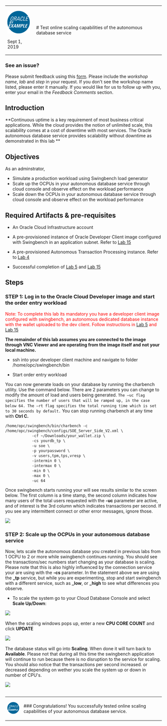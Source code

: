 <table class="tbl-heading"><tr><td class="td-logo">

![](./images/obe_tag.png)

Sept 1, 2019
</td>
<td class="td-banner">
# Test online scaling capabilities of the autonomous database service 
</td></tr><table>

### See an issue?
Please submit feedback using this [form](https://apexapps.oracle.com/pls/apex/f?p=133:1:::::P1_FEEDBACK:1). Please include the *workshop name*, *lab* and *step* in your request.  If you don't see the workshop name listed, please enter it manually. If you would like for us to follow up with you, enter your email in the *Feedback Comments* section.
## Introduction


**Continuous uptime is a key requirement of most business critical applications. While the cloud provides the notion of unlimited scale, this scalability comes at a cost of downtime with most services. The Oracle autonomous database service provides scalability without downtime as demonstrated in this lab **


## Objectives

As an adminstrator,
- Simulate a production workload using Swingbench load generator
- Scale up the OCPUs in your autonomous database service through cloud console
and observe effect on the workload performance
- Scale down the OCPUs in your autonomous database service through cloud console
and observe effect on the workload performance


## Required Artifacts & pre-requisites

- An Oracle Cloud Infrastructure account

- A pre-provisioned instance of Oracle Developer Client image configured with Swingbench in an application subnet. Refer to [Lab 15](Swingbench.md)

- A pre-provisioned Autonomous Transaction Processing instance. Refer to [Lab 4](./ProvisionADB.md)

- Successful completion of [Lab 5](./1ConfigureDevClient.md) and [Lab 15](./Swingbench.md)

## Steps

### **STEP 1: Log in to the Oracle Cloud Developer image and start the order entry workload**

<span style="color:red">Note: To complete this lab its mandatory you have a developer client image configured with swingbench, an autonomous dedicated database instance with the wallet uploaded to the dev client. Follow instructions in [Lab 5](./1ConfigureDevClient.md) and [Lab 15](./Swingbench.md) </span>



**The remainder of this lab assumes you are connected to the image through VNC Viewer and are operating from the image itself and not your local machine.**



- ssh into your developer client machine and navigate to folder /home/opc/swingbench/bin

- Start order entry workload

You can now generate loads on your database by running the charbench utility.  Use the command below. There are 2 parameters you can change to modify the amount of load and users being generated. ``The –uc flag specifies the number of users that will be ramped up, in the case below 64. The –rt flag specifies the total running time which is set to 30 seconds by default.``  You can stop running charbench at any time with **Ctrl C.**

```
/home/opc/swingbench/bin/charbench -c /home/opc/swingbench/configs/SOE_Server_Side_V2.xml \
            -cf ~/Downloads/your_wallet.zip \
            -cs yourdb_tp \
            -u soe \
            -p yourpassword \
            -v users,tpm,tps,vresp \
            -intermin 0 \
            -intermax 0 \
            -min 0 \
            -max 0 \
            -uc 64 
```
Once swingbench starts running your will see results similar to the screen below. The first column is a time stamp, the second column indicates how many users of the total users requested with the **-uc** parameter are active, and of interest is the 3rd column which indicates transactions per second. If you see any intermittent connect or other error messages, ignore those.

![](./images/Performancehub/swingbenchoutput.jpeg)



### **STEP 2: Scale up the OCPUs in your autonomous database service**


Now, lets scale the autonomous database you created in previous labs from 1 OCPU to 2 or more while swingbench continues running. You should see the transactions/sec numbers start changing as your database is scaling. Please note that this is also highly influenced by the connection service your are using with the **-cs** parameter. In the statement above we are using the **_tp** service, but while you are experimenting, stop and start swingbench with a different service, such as **_low**, or **_high** to see what differences you observe.

- To scale the system go to your Cloud Database Console and select **Scale Up/Down**:

![](./images/Scaling/scale.jpeg)

When the scaling windows pops up, enter a new **CPU CORE COUNT** and click **UPDATE**

![](./images/Scaling/scale3.jpeg)

The database status will go into **Scaling**. When done it will turn back to **Available**. Please not that during all this time the swingbench application will continue to run because there is no disruption to the service for scaling. You should also notice that the transactions per second increased. or decreased depending on wether you scale the system up or down in number of CPU's.


![](./images/Scaling/swingout2.jpeg)










<table>
<tr><td class="td-logo">

[![](images/obe_tag.png)](#)</td>
<td class="td-banner">
### Congratulations! You successfully tested online scaling capabilities of your autonomous database service.




</td>
</tr>
<table>